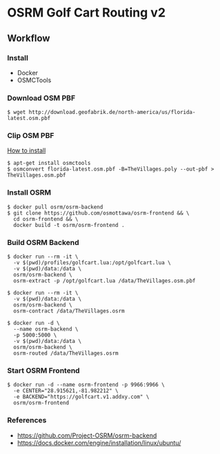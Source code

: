 # OSRM Golf Cart Routing v2

## Workflow

### Install

- Docker
- OSMCTools

### Download OSM PBF

```
$ wget http://download.geofabrik.de/north-america/us/florida-latest.osm.pbf
```

### Clip OSM PBF

[How to install](https://wiki.openstreetmap.org/wiki/Osmconvert)

```
$ apt-get install osmctools
$ osmconvert florida-latest.osm.pbf -B=TheVillages.poly --out-pbf > TheVillages.osm.pbf
```

### Install OSRM

```
$ docker pull osrm/osrm-backend
$ git clone https://github.com/osmottawa/osrm-frontend && \
  cd osrm-frontend && \
  docker build -t osrm/osrm-frontend .
```

### Build OSRM Backend

```
$ docker run --rm -it \
  -v $(pwd)/profiles/golfcart.lua:/opt/golfcart.lua \
  -v $(pwd)/data:/data \
  osrm/osrm-backend \
  osrm-extract -p /opt/golfcart.lua /data/TheVillages.osm.pbf

$ docker run --rm -it \
  -v $(pwd)/data:/data \
  osrm/osrm-backend \
  osrm-contract /data/TheVillages.osrm

$ docker run -d \
  --name osrm-backend \
  -p 5000:5000 \
  -v $(pwd)/data:/data \
  osrm/osrm-backend \
  osrm-routed /data/TheVillages.osrm
```

### Start OSRM Frontend

```
$ docker run -d --name osrm-frontend -p 9966:9966 \
  -e CENTER="28.915621,-81.982212" \
  -e BACKEND="https://golfcart.v1.addxy.com" \
  osrm/osrm-frontend
```

### References

- https://github.com/Project-OSRM/osrm-backend
- https://docs.docker.com/engine/installation/linux/ubuntu/
